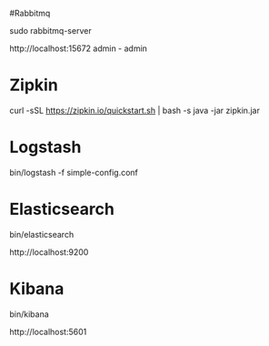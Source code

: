 #Rabbitmq

sudo rabbitmq-server

http://localhost:15672
admin - admin


# Zipkin

curl -sSL https://zipkin.io/quickstart.sh | bash -s
java -jar zipkin.jar


# Logstash

bin/logstash -f simple-config.conf 


# Elasticsearch

bin/elasticsearch

http://localhost:9200


# Kibana

bin/kibana

http://localhost:5601 
